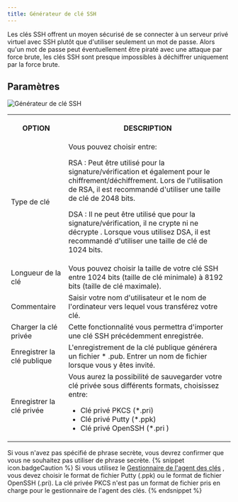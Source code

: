 ```yaml
---
title: Générateur de clé SSH
---
```

Les clés SSH offrent un moyen sécurisé de se connecter à un serveur privé virtuel avec SSH plutôt que d'utiliser seulement un mot de passe. Alors qu'un mot de passe peut éventuellement être piraté avec une attaque par force brute, les clés SSH sont presque impossibles à déchiffrer uniquement par la force brute.  

## Paramètres 

![Générateur de clé SSH](/img/fr/rdm/windows/clip10864.png) 

<table>
	<tr>
		<th>

OPTION 
		</th>
		<th>
DESCRIPTION 
		</th>
	</tr>
		<td>
Type de clé 
		</td>
		<td>
Vous pouvez choisir entre:  

RSA : Peut être utilisé pour la signature/vérification et également pour le chiffrement/déchiffrement. Lors de l'utilisation de RSA, il est recommandé d'utiliser une taille de clé de 2048 bits.  

DSA : Il ne peut être utilisé que pour la signature/vérification, il ne crypte ni ne décrypte . Lorsque vous utilisez DSA, il est recommandé d'utiliser une taille de clé de 1024 bits. 
		</td>
	</tr>
		<td>
Longueur de la clé 
		</td>
		<td>
Vous pouvez choisir la taille de votre clé SSH entre 1024 bits (taille de clé minimale) à 8192 bits (taille de clé maximale). 
		</td>
	</tr>
		<td>
Commentaire 
		</td>
		<td>
Saisir votre nom d'utilisateur et le nom de l'ordinateur vers lequel vous transférez votre clé. 
		</td>
	</tr>
		<td>
Charger la clé privée 
		</td>
		<td>
Cette fonctionnalité vous permettra d'importer une clé SSH précédemment enregistrée. 
		</td>
	</tr>
		<td>
Enregistrer la clé publique 
		</td>
		<td>
L'enregistrement de la clé publique générera un fichier * .pub. Entrer un nom de fichier lorsque vous y êtes invité. 
		</td>
	</tr>
		<td>
Enregistrer la clé privée 
		</td>
		<td>
Vous aurez la possibilité de sauvegarder votre clé privée sous différents formats, choisissez entre:  

* Clé privé PKCS (*.pri) 
* Clé privé Putty (*.ppk) 
* Clé privé OpenSSH (*.pri ) 
		</td>
	</tr>
</table>

Si vous n'avez pas spécifié de phrase secrète, vous devrez confirmer que vous ne souhaitez pas utiliser de phrase secrète. 
{% snippet icon.badgeCaution %} 
Si vous utilisez le [Gestionnaire de l'agent des clés](/fr/rdm/windows/commands/tools/tools/key-agent-manager/) , vous devez choisir le format de fichier Putty (.ppk) ou le format de fichier OpenSSH (.pri). La clé privée PKCS n'est pas un format de fichier pris en charge pour le gestionnaire de l'agent des clés. 
{% endsnippet %}
 

